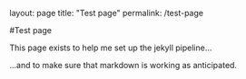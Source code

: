 layout: page
title: "Test page"
permalink: /test-page

#Test page

This page exists to help me set up the jekyll pipeline...

...and to make sure that markdown is working as anticipated.